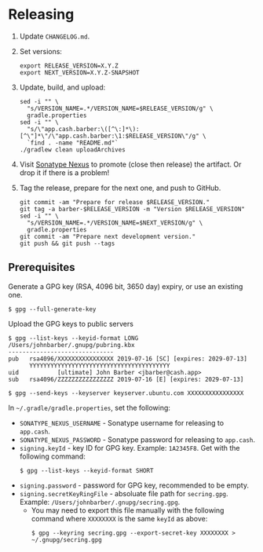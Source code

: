 Releasing
=========

1. Update `CHANGELOG.md`.

2. Set versions:

    ```
    export RELEASE_VERSION=X.Y.Z
    export NEXT_VERSION=X.Y.Z-SNAPSHOT
    ```

3. Update, build, and upload:

    ```
    sed -i "" \
      "s/VERSION_NAME=.*/VERSION_NAME=$RELEASE_VERSION/g" \
      gradle.properties
    sed -i "" \
      "s/\"app.cash.barber:\([^\:]*\):[^\"]*\"/\"app.cash.barber:\1:$RELEASE_VERSION\"/g" \
      `find . -name "README.md"`
    ./gradlew clean uploadArchives
    ```

4. Visit [Sonatype Nexus](https://oss.sonatype.org/) to promote (close then release) the artifact. Or drop it if there is a problem!

5. Tag the release, prepare for the next one, and push to GitHub.

    ```
    git commit -am "Prepare for release $RELEASE_VERSION."
    git tag -a barber-$RELEASE_VERSION -m "Version $RELEASE_VERSION"
    sed -i "" \
      "s/VERSION_NAME=.*/VERSION_NAME=$NEXT_VERSION/g" \
      gradle.properties
    git commit -am "Prepare next development version."
    git push && git push --tags
    ```


Prerequisites
-------------

Generate a GPG key (RSA, 4096 bit, 3650 day) expiry, or use an existing one.
```
$ gpg --full-generate-key 
```

Upload the GPG keys to public servers

```
$ gpg --list-keys --keyid-format LONG
/Users/johnbarber/.gnupg/pubring.kbx
------------------------------
pub   rsa4096/XXXXXXXXXXXXXXXX 2019-07-16 [SC] [expires: 2029-07-13]
      YYYYYYYYYYYYYYYYYYYYYYYYYYYYYYYYYYYYYYYY
uid           [ultimate] John Barber <jbarber@cash.app>
sub   rsa4096/ZZZZZZZZZZZZZZZZ 2019-07-16 [E] [expires: 2029-07-13]

$ gpg --send-keys --keyserver keyserver.ubuntu.com XXXXXXXXXXXXXXXX
```

In `~/.gradle/gradle.properties`, set the following:

 * `SONATYPE_NEXUS_USERNAME` - Sonatype username for releasing to `app.cash`.
 * `SONATYPE_NEXUS_PASSWORD` - Sonatype password for releasing to `app.cash`.
 * `signing.keyId` - key ID for GPG key. Example: `1A2345F8`. Get with the following command: 
   ```
   $ gpg --list-keys --keyid-format SHORT
   ```
 * `signing.password` - password for GPG key, recommended to be empty.
 * `signing.secretKeyRingFile` - absoluate file path for `secring.gpg`. Example: `/Users/johnbarber/.gnupg/secring.gpg`.
   * You may need to export this file manually with the following command where `XXXXXXXX` is the same `keyId` as above:
     ```
     $ gpg --keyring secring.gpg --export-secret-key XXXXXXXX > ~/.gnupg/secring.gpg
     ```